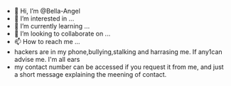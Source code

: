- 👋 Hi, I’m @Bella-Angel
- 👀 I’m interested in ...
- 🌱 I’m currently learning ...
- 💞️ I’m looking to collaborate on ...
- 📫 How to reach me ...
- hackers are in my phone,bullying,stalking and harrasing me. If any1can advise me. I'm all ears
- my contact number can be accessed if you request it from me, and just a short message explaining the meening of contact. 
<!---
Bella-Angel/Bella-Angel is a ✨ special ✨ repository because its `README.md` (this file) appears on your GitHub profile.
You can click the Preview link to take a look at your changes.
--->
